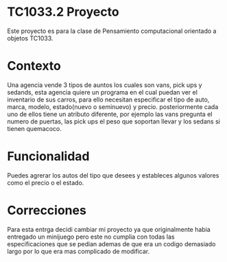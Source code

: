 # TC1033.2 Proyecto 
Este proyecto es para la clase de Pensamiento computacional orientado a objetos TC1033. 
# Contexto 
Una agencia vende 3 tipos de auntos los cuales son vans, pick ups y sedands, esta agencia quiere un programa en el cual puedan ver el inventario de sus carros, para ello necesitan especificar el tipo de auto, marca, modelo, estado(nuevo o seminuevo) y precio. posteriormente cada uno de ellos tiene un atributo diferente, por ejemplo las vans pregunta el numero de puertas, las pick ups el peso que soportan llevar y los sedans si tienen quemacoco. 
# Funcionalidad 
Puedes agrerar los autos del tipo que desees y estableces algunos valores como el precio o el estado. 
# Correcciones 
Para esta entrga decidi cambiar mi proyecto ya que originalmente habia entregado un minijuego pero este no cumplia con todas las especificaciones que se pedian ademas de que era un codigo demasiado largo por lo que era mas complicado de modificar. 

